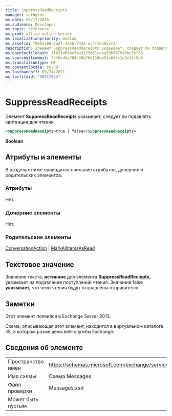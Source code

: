 ```yaml
---
title: SuppressReadReceipts
manager: sethgros
ms.date: 09/17/2015
ms.audience: Developer
ms.topic: reference
ms.prod: office-online-server
ms.localizationpriority: medium
ms.assetid: f0805560-7a2f-455b-94d2-ec4f1e3652c3
description: Элемент SuppressReadReceipts указывает, следует ли подавлять квитанции для чтения.
ms.openlocfilehash: 1f63f46f4e74a3123661caba39b737910bc2ef30
ms.sourcegitcommit: 54f6cd5a704b36b76d110ee53a6d6c1c3e15f5a9
ms.translationtype: MT
ms.contentlocale: ru-RU
ms.lasthandoff: 09/24/2021
ms.locfileid: "59517653"
---
```

# <a name="suppressreadreceipts"></a>SuppressReadReceipts

Элемент **SuppressReadReceipts** указывает, следует ли подавлять квитанции для чтения. 
  
```XML
<SuppressReadReceipts>true | false</SuppressReadReceipts>
```

 **Boolean**
## <a name="attributes-and-elements"></a>Атрибуты и элементы

В разделах ниже приводится описание атрибутов, дочерних и родительских элементов.
  
### <a name="attributes"></a>Атрибуты

Нет.
  
### <a name="child-elements"></a>Дочерние элементы

Нет.
  
### <a name="parent-elements"></a>Родительские элементы

[ConversationAction](conversationaction.md)  |  [MarkAllItemsAsRead](markallitemsasread.md)
  
## <a name="text-value"></a>Текстовое значение

Значение текста, **истинное** для элемента **SuppressReadReciepts,** указывает на подавление поступлений чтения. Значение false **указывает,** что чеки чтения будут отправлены отправителю. 
  
## <a name="remarks"></a>Заметки

Этот элемент появился в Exchange Server 2013.
  
Схема, описывающая этот элемент, находится в виртуальном каталоге IIS, в котором размещены веб-службы Exchange.
  
## <a name="element-information"></a>Сведения об элементе

|||
|:-----|:-----|
|Пространство имен  <br/> |https://schemas.microsoft.com/exchange/services/2006/messages  <br/> |
|Имя схемы  <br/> |Схема Messages  <br/> |
|Файл проверки  <br/> |Messages.xsd  <br/> |
|Может быть пустым  <br/> ||
   

